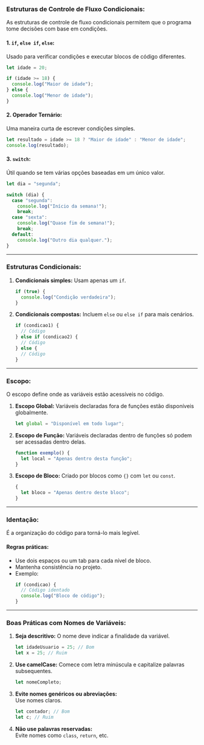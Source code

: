### **Estruturas de Controle de Fluxo Condicionais:**
As estruturas de controle de fluxo condicionais permitem que o programa tome decisões com base em condições.

#### **1. `if`, `else if`, `else`:**
Usado para verificar condições e executar blocos de código diferentes.
```javascript
let idade = 20;

if (idade >= 18) {
  console.log("Maior de idade");
} else {
  console.log("Menor de idade");
}
```

#### **2. Operador Ternário:**
Uma maneira curta de escrever condições simples.
```javascript
let resultado = idade >= 18 ? "Maior de idade" : "Menor de idade";
console.log(resultado);
```

#### **3. `switch`:**
Útil quando se tem várias opções baseadas em um único valor.
```javascript
let dia = "segunda";

switch (dia) {
  case "segunda":
    console.log("Início da semana!");
    break;
  case "sexta":
    console.log("Quase fim de semana!");
    break;
  default:
    console.log("Outro dia qualquer.");
}
```

---

### **Estruturas Condicionais:**
1. **Condicionais simples:**
   Usam apenas um `if`.
   ```javascript
   if (true) {
     console.log("Condição verdadeira");
   }
   ```

2. **Condicionais compostas:**
   Incluem `else` ou `else if` para mais cenários.
   ```javascript
   if (condicao1) {
     // Código
   } else if (condicao2) {
     // Código
   } else {
     // Código
   }
   ```

---

### **Escopo:**
O escopo define onde as variáveis estão acessíveis no código.

1. **Escopo Global:**
   Variáveis declaradas fora de funções estão disponíveis globalmente.
   ```javascript
   let global = "Disponível em todo lugar";
   ```

2. **Escopo de Função:**
   Variáveis declaradas dentro de funções só podem ser acessadas dentro delas.
   ```javascript
   function exemplo() {
     let local = "Apenas dentro desta função";
   }
   ```

3. **Escopo de Bloco:**
   Criado por blocos como `{}` com `let` ou `const`.
   ```javascript
   {
     let bloco = "Apenas dentro deste bloco";
   }
   ```

---

### **Identação:**
É a organização do código para torná-lo mais legível.

#### **Regras práticas:**
- Use dois espaços ou um tab para cada nível de bloco.
- Mantenha consistência no projeto.
- Exemplo:
  ```javascript
  if (condicao) {
    // Código identado
    console.log("Bloco de código");
  }
  ```

---

### **Boas Práticas com Nomes de Variáveis:**
1. **Seja descritivo:** O nome deve indicar a finalidade da variável.
   ```javascript
   let idadeUsuario = 25; // Bom
   let x = 25; // Ruim
   ```

2. **Use camelCase:**
   Comece com letra minúscula e capitalize palavras subsequentes.
   ```javascript
   let nomeCompleto;
   ```

3. **Evite nomes genéricos ou abreviações:**  
   Use nomes claros.
   ```javascript
   let contador; // Bom
   let c; // Ruim
   ```

4. **Não use palavras reservadas:**  
   Evite nomes como `class`, `return`, etc.

